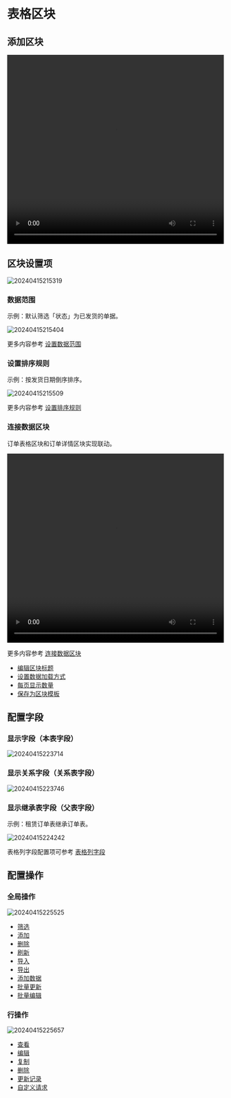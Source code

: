 # 表格区块

## 添加区块

 <video width="100%" height="440" controls>
      <source src="https://nocobase-docs.oss-cn-beijing.aliyuncs.com/20240415215027.mp4" type="video/mp4">
</video>

## 区块设置项

![20240415215319](https://nocobase-docs.oss-cn-beijing.aliyuncs.com/20240415215319.png)

### 数据范围

示例：默认筛选「状态」为已发货的单据。

![20240415215404](https://nocobase-docs.oss-cn-beijing.aliyuncs.com/20240415215404.png)

更多内容参考 [设置数据范围](/handbook/ui/blocks/block-settings/data-scope)

### 设置排序规则

示例：按发货日期倒序排序。

![20240415215509](https://nocobase-docs.oss-cn-beijing.aliyuncs.com/20240415215509.png)

更多内容参考 [设置排序规则](/handbook/ui/blocks/block-settings/sorting-rule)

### 连接数据区块

订单表格区块和订单详情区块实现联动。

  <video width="100%" height="440" controls>
      <source src="https://nocobase-docs.oss-cn-beijing.aliyuncs.com/20240415221426.mp4" type="video/mp4">
</video>

更多内容参考 [连接数据区块](/handbook/ui/blocks/block-settings/connect-block)

- [编辑区块标题](/handbook/ui/blocks/block-settings/block-title)
- [设置数据加载方式](/handbook/ui/blocks/block-settings/loading-mode)
- [每页显示数量](/handbook/ui/blocks/block-settings/per-page)
- [保存为区块模板](/handbook/ui/blocks/block-settings/block-template)

## 配置字段

### 显示字段（本表字段）

![20240415223714](https://nocobase-docs.oss-cn-beijing.aliyuncs.com/20240415223714.png)

### 显示关系字段（关系表字段）

![20240415223746](https://nocobase-docs.oss-cn-beijing.aliyuncs.com/20240415223746.png)

### 显示继承表字段（父表字段）

示例：租赁订单表继承订单表。

![20240415224242](https://nocobase-docs.oss-cn-beijing.aliyuncs.com/20240415224242.png)

表格列字段配置项可参考 [表格列字段](/handbook/ui/fields/generic/table-column)

## 配置操作

### 全局操作

![20240415225525](https://nocobase-docs.oss-cn-beijing.aliyuncs.com/20240415225525.png)

- [筛选](/handbook/ui/actions/types/filter)
- [添加](/handbook/ui/actions/types/add-new)
- [删除](/handbook/ui/actions/types/delete)
- [刷新](/handbook/ui/actions/types/refresh)
- [导入](/handbook/action-import)
- [导出](/handbook/action-export)
- [添加数据](/handbook/action-add-record)
- [批量更新](/handbook/action-bulk-update)
- [批量编辑](/handbook/action-bulk-edit)

### 行操作

![20240415225657](https://nocobase-docs.oss-cn-beijing.aliyuncs.com/20240415225657.png)

- [查看](/handbook/ui/actions/types/view)
- [编辑](/handbook/ui/actions/types/edit)
- [复制](/handbook/action-duplicate)
- [删除](/handbook/ui/actions/types/delete)
- [更新记录](/handbook/ui/actions/types/update-record)
- [自定义请求](/handbook/action-custom-request)


